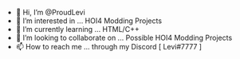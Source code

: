 - 👋 Hi, I’m @ProudLevi
- 👀 I’m interested in ... HOI4 Modding Projects
- 🌱 I’m currently learning ... HTML/C++ 
- 💞️ I’m looking to collaborate on ... Possible HOI4 Modding Projects
- 📫 How to reach me ... through my Discord [ Levi#7777 ] 

<!---
ProudLevi/ProudLevi is a ✨ special ✨ repository because its `README.md` (this file) appears on your GitHub profile.
You can click the Preview link to take a look at your changes.
--->
